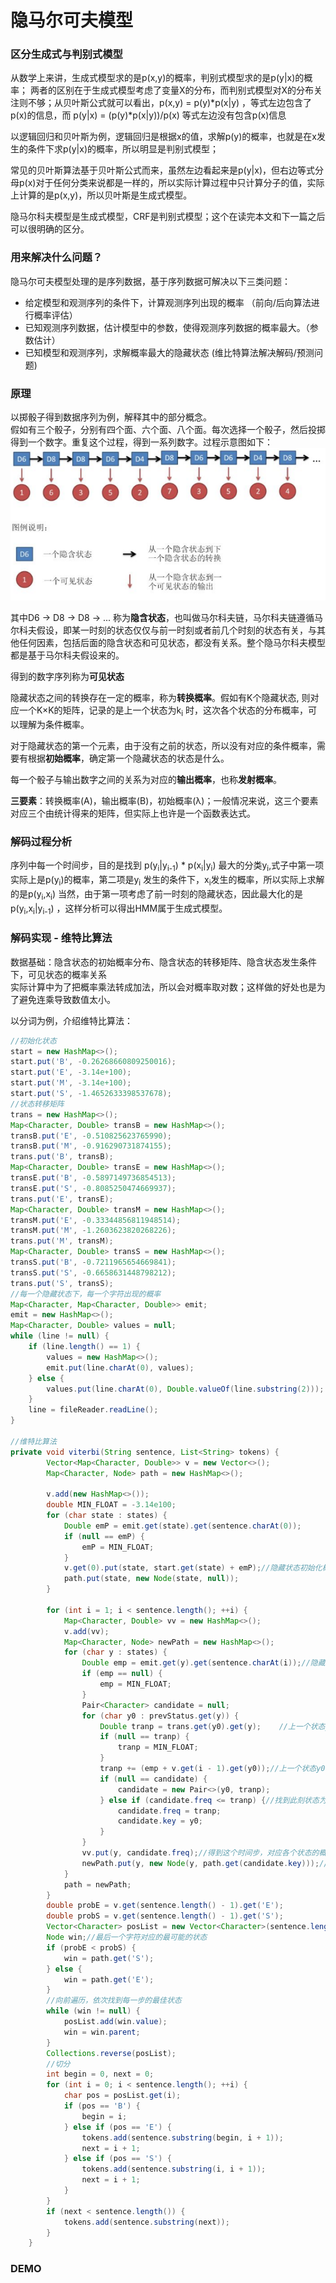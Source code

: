 隐马尔可夫模型
====
### 区分生成式与判别式模型
从数学上来讲，生成式模型求的是p(x,y)的概率，判别式模型求的是p(y\|x)的概率；
两者的区别在于生成式模型考虑了变量X的分布，而判别式模型对X的分布关注则不够；从贝叶斯公式就可以看出，p(x,y) = p(y)\*p(x|y) ，等式左边包含了p(x)的信息，而 p(y\|x) = (p(y)\*p(x|y))/p(x) 等式左边没有包含p(x)信息

以逻辑回归和贝叶斯为例，逻辑回归是根据x的值，求解p(y)的概率，也就是在x发生的条件下求p(y|x)的概率，所以明显是判别式模型；

常见的贝叶斯算法基于贝叶斯公式而来，虽然左边看起来是p(y\|x)，但右边等式分母p(x)对于任何分类来说都是一样的，所以实际计算过程中只计算分子的值，实际上计算的是p(x,y)，所以贝叶斯是生成式模型。

隐马尔科夫模型是生成式模型，CRF是判别式模型；这个在读完本文和下一篇之后可以很明确的区分。

### 用来解决什么问题？
隐马尔可夫模型处理的是序列数据，基于序列数据可解决以下三类问题：<br>
- 给定模型和观测序列的条件下，计算观测序列出现的概率 （前向/后向算法进行概率评估）
- 已知观测序列数据，估计模型中的参数，使得观测序列数据的概率最大。（参数估计）
- 已知模型和观测序列，求解概率最大的隐藏状态 (维比特算法解决解码/预测问题)

### 原理
以掷骰子得到数据序列为例，解释其中的部分概念。<br>
假如有三个骰子，分别有四个面、六个面、八个面。每次选择一个骰子，然后投掷得到一个数字。重复这个过程，得到一系列数字。过程示意图如下：<br>
![隐马尔科夫过程示意图](/docs/ml/images/13_1-1.jpg)

其中D6 -> D8 -> D8 -> ... 称为**隐含状态**，也叫做马尔科夫链，马尔科夫链遵循马尔科夫假设，即某一时刻的状态仅仅与前一时刻或者前几个时刻的状态有关，与其他任何因素，包括后面的隐含状态和可见状态，都没有关系。整个隐马尔科夫模型都是基于马尔科夫假设来的。

得到的数字序列称为**可见状态**

隐藏状态之间的转换存在一定的概率，称为**转换概率**。假如有K个隐藏状态, 则对应一个K×K的矩阵，记录的是上一个状态为k<sub>i</sub> 时，这次各个状态的分布概率，可以理解为条件概率。

对于隐藏状态的第一个元素，由于没有之前的状态，所以没有对应的条件概率，需要有根据**初始概率**，确定第一个隐藏状态的状态是什么。

每一个骰子与输出数字之间的关系为对应的**输出概率**，也称**发射概率**。

**三要素**：转换概率(A)，输出概率(B)，初始概率(λ)；一般情况来说，这三个要素对应三个由统计得来的矩阵，但实际上也许是一个函数表达式。

### 解码过程分析
序列中每一个时间步，目的是找到 p(y<sub>i</sub>|y<sub>i-1</sub>) * p(x<sub>i</sub>|y<sub>i</sub>)  最大的分类y<sub>i</sub>,式子中第一项实际上是p(y<sub>i</sub>)的概率，第二项是y<sub>i</sub> 发生的条件下，x<sub>i</sub>发生的概率，所以实际上求解的是p(y<sub>i</sub>,x<sub>i</sub>) 当然，由于第一项考虑了前一时刻的隐藏状态，因此最大化的是p(y<sub>i</sub>,x<sub>i</sub>|y<sub>i-1</sub>) ，这样分析可以得出HMM属于生成式模型。

### 解码实现 - 维特比算法
数据基础：隐含状态的初始概率分布、隐含状态的转移矩阵、隐含状态发生条件下，可见状态的概率关系<br>
实际计算中为了把概率乘法转成加法，所以会对概率取对数；这样做的好处也是为了避免连乘导致数值太小。

以分词为例，介绍维特比算法：
```JAVA
//初始化状态
start = new HashMap<>();
start.put('B', -0.26268660809250016);
start.put('E', -3.14e+100);
start.put('M', -3.14e+100);
start.put('S', -1.4652633398537678);
//状态转移矩阵
trans = new HashMap<>();
Map<Character, Double> transB = new HashMap<>();
transB.put('E', -0.510825623765990);
transB.put('M', -0.916290731874155);
trans.put('B', transB);
Map<Character, Double> transE = new HashMap<>();
transE.put('B', -0.5897149736854513);
transE.put('S', -0.8085250474669937);
trans.put('E', transE);
Map<Character, Double> transM = new HashMap<>();
transM.put('E', -0.33344856811948514);
transM.put('M', -1.2603623820268226);
trans.put('M', transM);
Map<Character, Double> transS = new HashMap<>();
transS.put('B', -0.7211965654669841);
transS.put('S', -0.6658631448798212);
trans.put('S', transS);
//每一个隐藏状态下，每一个字符出现的概率
Map<Character, Map<Character, Double>> emit;
emit = new HashMap<>();
Map<Character, Double> values = null;
while (line != null) {
    if (line.length() == 1) {
        values = new HashMap<>();
        emit.put(line.charAt(0), values);
    } else {
        values.put(line.charAt(0), Double.valueOf(line.substring(2)));
    }
    line = fileReader.readLine();
}

//维特比算法
private void viterbi(String sentence, List<String> tokens) {
        Vector<Map<Character, Double>> v = new Vector<>();
        Map<Character, Node> path = new HashMap<>();

        v.add(new HashMap<>());
        double MIN_FLOAT = -3.14e100;
        for (char state : states) {
            Double emP = emit.get(state).get(sentence.charAt(0));
            if (null == emP) {
                emP = MIN_FLOAT;
            }
            v.get(0).put(state, start.get(state) + emP);//隐藏状态初始化概率 × 该隐藏状态对应此汉字的概率
            path.put(state, new Node(state, null));
        }

        for (int i = 1; i < sentence.length(); ++i) {
            Map<Character, Double> vv = new HashMap<>();
            v.add(vv);
            Map<Character, Node> newPath = new HashMap<>();
            for (char y : states) {
                Double emp = emit.get(y).get(sentence.charAt(i));//隐藏状态对应这个词的概率
                if (emp == null) {
                    emp = MIN_FLOAT;
                }
                Pair<Character> candidate = null;
                for (char y0 : prevStatus.get(y)) {
                    Double tranp = trans.get(y0).get(y);    //上一个状态y0 转移到 y的概率
                    if (null == tranp) {
                        tranp = MIN_FLOAT;
                    }
                    tranp += (emp + v.get(i - 1).get(y0));//上一个状态y0的概率 × 转移y的概率 × y对应这个字的概率
                    if (null == candidate) {
                        candidate = new Pair<>(y0, tranp);
                    } else if (candidate.freq <= tranp) {//找到此刻状态为y时，最大的概率对应的前一个状态
                        candidate.freq = tranp;
                        candidate.key = y0;
                    }
                }
                vv.put(y, candidate.freq);//得到这个时间步，对应各个状态的概率
                newPath.put(y, new Node(y, path.get(candidate.key)));//记录路径，以便追溯
            }
            path = newPath;
        }
        double probE = v.get(sentence.length() - 1).get('E');
        double probS = v.get(sentence.length() - 1).get('S');
        Vector<Character> posList = new Vector<Character>(sentence.length());
        Node win;//最后一个字符对应的最可能的状态
        if (probE < probS) {
            win = path.get('S');
        } else {
            win = path.get('E');
        }
        //向前遍历，依次找到每一步的最佳状态
        while (win != null) {
            posList.add(win.value);
            win = win.parent;
        }
        Collections.reverse(posList);
        //切分
        int begin = 0, next = 0;
        for (int i = 0; i < sentence.length(); ++i) {
            char pos = posList.get(i);
            if (pos == 'B') {
                begin = i;
            } else if (pos == 'E') {
                tokens.add(sentence.substring(begin, i + 1));
                next = i + 1;
            } else if (pos == 'S') {
                tokens.add(sentence.substring(i, i + 1));
                next = i + 1;
            }
        }
        if (next < sentence.length()) {
            tokens.add(sentence.substring(next));
        }
    }
```



### DEMO
